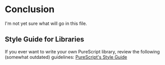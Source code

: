 # Conclusion

I'm not yet sure what will go in this file.


## Style Guide for Libraries

If you ever want to write your own PureScript library, review the following (somewhat outdated) guidelines: [PureScript's Style Guide](https://github.com/purescript/documentation/blob/master/guides/Style-Guide.md)
